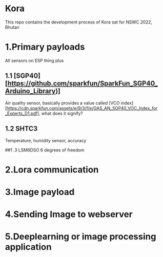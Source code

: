 # Kora
This repo contains the development process of Kora sat for NSWC 2022, Bhutan


# 1.Primary payloads
All sensors on ESP thing plus
## 1.1 [SGP40][https://github.com/sparkfun/SparkFun_SGP40_Arduino_Library)]
Air quality sensor, basically provides a value called [VCO index][https://cdn.sparkfun.com/assets/e/9/3/f/e/GAS_AN_SGP40_VOC_Index_for_Experts_D1.pdf], what does it signify?

## 1.2 SHTC3
Temperature, humidity sensor, accuracy

##1 .3 LSM6DSO
6 degrees of freedom




# 2.Lora communication
# 3.Image payload
# 4.Sending Image to webserver
# 5.Deeplearning or image processing application


